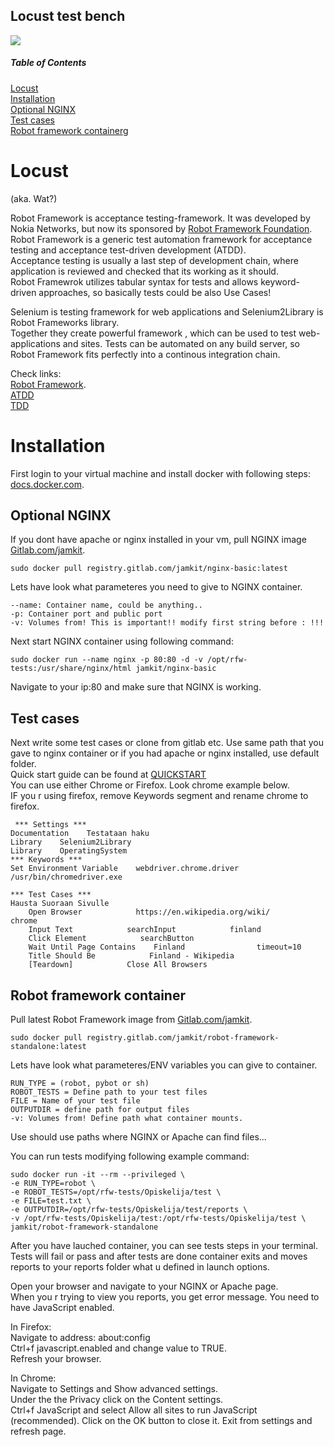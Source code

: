 ## Locust test bench

![](https://pbs.twimg.com/profile_images/1867636195/locust-logo-orignal.png)  

##### Table of Contents
[Locust](#locust)    
[Installation](#installation)  
 [Optional NGINX](#optionalnginx)  
 [Test cases](#testcases)  
 [Robot framework containerg](#robotframeworkcontainer)   
 


# Locust
(aka. Wat?)

Robot Framework is acceptance testing-framework. It was developed by Nokia Networks, but now its sponsored by [Robot Framework Foundation](http://robotframework.org/foundation/).  
Robot Framework is a generic test automation framework for acceptance testing and acceptance test-driven development (ATDD).  
Acceptance testing is usually a last step of development chain, where application is reviewed and checked that its working as it should.  
Robot Framewrok utilizes tabular syntax for tests and allows keyword-driven approaches, so basically tests could be also Use Cases!  

Selenium is testing framework for web applications and Selenium2Library is Robot Frameworks library.  
Together they create powerful framework , which can be used to test web-applications and sites. Tests can be automated on any build server, so Robot Framework fits perfectly into a continous integration chain.  

Check links:  
[Robot Framework](http://robotframework.org/).  
[ATDD](https://en.wikipedia.org/wiki/Acceptance_test%E2%80%93driven_development)  
[TDD](https://en.wikipedia.org/wiki/Test-driven_development)  


# Installation

First login to your virtual machine and install docker with following steps: [docs.docker.com](https://docs.docker.com/engine/installation/).  


## Optional NGINX  
If you dont have apache or nginx installed in your vm, pull NGINX image [Gitlab.com/jamkit](https://gitlab.com/JAMKIT/nginx-basic).  

```  
sudo docker pull registry.gitlab.com/jamkit/nginx-basic:latest
```    

Lets have look what parameteres you need to give to NGINX container.  
```
--name: Container name, could be anything..
-p: Container port and public port
-v: Volumes from! This is important!! modify first string before : !!!
```  

Next start NGINX container using following command:  
```
sudo docker run --name nginx -p 80:80 -d -v /opt/rfw-tests:/usr/share/nginx/html jamkit/nginx-basic  
```  

Navigate to your ip:80 and make sure that NGINX is working.  


## Test cases  

Next write some test cases or clone from gitlab etc. Use same path that you gave to nginx container or if you had apache or nginx installed, use default folder.  
Quick start guide can be found at [QUICKSTART](https://github.com/robotframework/QuickStartGuide/blob/master/QuickStart.rst)  
You can use either Chrome or Firefox. Look chrome example below.  
IF you r using firefox, remove Keywords segment and rename chrome to firefox.  

```
 *** Settings ***
Documentation    Testataan haku
Library    Selenium2Library
Library    OperatingSystem
*** Keywords ***
Set Environment Variable    webdriver.chrome.driver      /usr/bin/chromedriver.exe

*** Test Cases ***
Hausta Suoraan Sivulle
    Open Browser            https://en.wikipedia.org/wiki/            chrome
    Input Text            searchInput            finland
    Click Element            searchButton
    Wait Until Page Contains    Finland                timeout=10
    Title Should Be            Finland - Wikipedia
    [Teardown]            Close All Browsers
```  


## Robot framework container

Pull latest Robot Framework image from [Gitlab.com/jamkit](https://gitlab.com/JAMKIT/Robot-framework-standalone).  

```  
sudo docker pull registry.gitlab.com/jamkit/robot-framework-standalone:latest
```    

Lets have look what parameteres/ENV variables you can give to container.  
```
RUN_TYPE = (robot, pybot or sh)
ROBOT_TESTS = Define path to your test files
FILE = Name of your test file
OUTPUTDIR = define path for output files
-v: Volumes from! Define path what container mounts.
```  
Use should use paths where NGINX or Apache can find files...  

You can run tests modifying following example command:  
```
sudo docker run -it --rm --privileged \
-e RUN_TYPE=robot \
-e ROBOT_TESTS=/opt/rfw-tests/Opiskelija/test \
-e FILE=test.txt \
-e OUTPUTDIR=/opt/rfw-tests/Opiskelija/test/reports \
-v /opt/rfw-tests/Opiskelija/test:/opt/rfw-tests/Opiskelija/test \
jamkit/robot-framework-standalone 
```  

After you have lauched container, you can see tests steps in your terminal. Tests will fail or pass and after tests are done container exits and moves reports to your reports folder what u defined in launch options.  

Open your browser and navigate to your NGINX or Apache page.  
When you r trying to view you reports, you get error message. You need to have JavaScript enabled.  

In Firefox:  
Navigate to address: about:config  
Ctrl+f javascript.enabled and change value to TRUE.  
Refresh your browser.  

In Chrome:  
Navigate to Settings and Show advanced settings.  
Under the the Privacy click on the Content settings.  
Ctrl+f JavaScript and select Allow all sites to run JavaScript (recommended).
Click on the OK button to close it.
Exit from settings and refresh page.  
